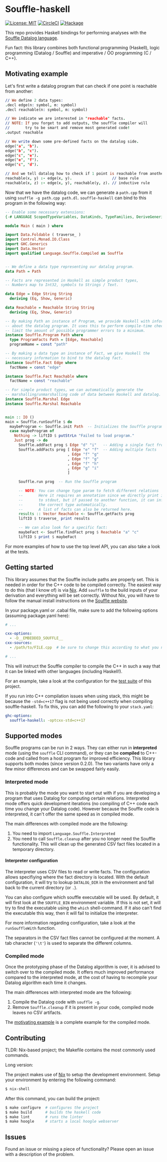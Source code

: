 
# Souffle-haskell

[![License: MIT](https://img.shields.io/badge/License-MIT-yellow.svg)](https://github.com/luc-tielen/souffle-haskell/blob/master/LICENSE)
[![CircleCI](https://circleci.com/gh/luc-tielen/souffle-haskell.svg?style=svg&circle-token=07fcf633c70820100c529dda8869baa60d4b6dd8)](https://circleci.com/gh/luc-tielen/souffle-haskell)
[![Hackage](https://img.shields.io/hackage/v/souffle-haskell?style=flat-square)](https://hackage.haskell.org/package/souffle-haskell)

This repo provides Haskell bindings for performing analyses with the
[Souffle Datalog language](https://github.com/souffle-lang/souffle).

Fun fact: this library combines both functional programming (Haskell),
logic programming (Datalog / Souffle) and imperative / OO programming (C / C++).


## Motivating example

Let's first write a datalog program that can check if one point
is reachable from another:

```prolog
// We define 2 data types:
.decl edge(n: symbol, m: symbol)
.decl reachable(n: symbol, m: symbol)

// We indicate we are interested in "reachable" facts.
// NOTE: If you forget to add outputs, the souffle compiler will
//       try to be smart and remove most generated code!
.output reachable

// We write down some pre-defined facts on the datalog side.
edge("a", "b").
edge("b", "c").
edge("c", "e").
edge("e", "f").
edge("c", "d").

// And we tell datalog how to check if 1 point is reachable from another.
reachable(x, y) :- edge(x, y).                  // base rule
reachable(x, z) :- edge(x, y), reachable(y, z). // inductive rule
```

Now that we have the datalog code, we can generate a `path.cpp` from it
using `souffle -g path.cpp path.dl`. `souffle-haskell` can bind to this program
in the following way:

```haskell
-- Enable some necessary extensions:
{-# LANGUAGE ScopedTypeVariables, DataKinds, TypeFamilies, DeriveGeneric #-}

module Main ( main ) where

import Data.Foldable ( traverse_ )
import Control.Monad.IO.Class
import GHC.Generics
import Data.Vector
import qualified Language.Souffle.Compiled as Souffle


-- We define a data type representing our datalog program.
data Path = Path

-- Facts are represented in Haskell as simple product types,
-- Numbers map to Int32, symbols to Strings / Text.

data Edge = Edge String String
  deriving (Eq, Show, Generic)

data Reachable = Reachable String String
  deriving (Eq, Show, Generic)

-- By making Path an instance of Program, we provide Haskell with information
-- about the datalog program. It uses this to perform compile-time checks to
-- limit the amount of possible programmer errors to a minimum.
instance Souffle.Program Path where
  type ProgramFacts Path = [Edge, Reachable]
  programName = const "path"

-- By making a data type an instance of Fact, we give Haskell the
-- necessary information to bind to the datalog fact.
instance Souffle.Fact Edge where
  factName = const "edge"

instance Souffle.Fact Reachable where
  factName = const "reachable"

-- For simple product types, we can automatically generate the
-- marshalling/unmarshalling code of data between Haskell and datalog.
instance Souffle.Marshal Edge
instance Souffle.Marshal Reachable


main :: IO ()
main = Souffle.runSouffle $ do
  maybeProgram <- Souffle.init Path  -- Initializes the Souffle program.
  case maybeProgram of
    Nothing -> liftIO $ putStrLn "Failed to load program."
    Just prog -> do
      Souffle.addFact prog $ Edge "d" "i"   -- Adding a single fact from Haskell side
      Souffle.addFacts prog [ Edge "e" "f"  -- Adding multiple facts
                            , Edge "f" "g"
                            , Edge "f" "g"
                            , Edge "f" "h"
                            , Edge "g" "i"
                            ]

      Souffle.run prog  -- Run the Souffle program

      -- NOTE: You can change type param to fetch different relations
      --       Here it requires an annotation since we directly print it
      --       to stdout, but if passed to another function, it can infer
      --       the correct type automatically.
      --       A list of facts can also be returned here.
      results :: Vector Reachable <- Souffle.getFacts prog
      liftIO $ traverse_ print results

      -- We can also look for a specific fact:
      maybeFact <- Souffle.findFact prog $ Reachable "a" "c"
      liftIO $ print $ maybeFact
```

For more examples of how to use the top level API, you can also take a look at
the tests.


## Getting started

This library assumes that the Souffle include paths are properly set.
This is needed in order for the C++ code to be compiled correctly.
The easiest way to do this (that I know of) is via [Nix](https://nixos.org/nix/).
Add `souffle` to the build inputs of your derivation and everything will
be set correctly.
Without Nix, you will have to follow the manual install instructions
on the [Souffle website](https://souffle-lang.github.io/install).

In your package.yaml or .cabal file, make sure to add the following options
(assuming package.yaml here):

```yaml
# ...

cxx-options:
  - -D__EMBEDDED_SOUFFLE__
cxx-sources:
  - /path/to/FILE.cpp  # be sure to change this according to what you need!

# ...
```

This will instruct the Souffle compiler to compile the C++ in such a way that
it can be linked with other languages (including Haskell!).

For an example, take a look at the configuration for the
[test suite](https://github.com/luc-tielen/souffle-haskell/blob/master/package.yaml#L68-L80) of this project.

If you run into C++ compilation issues when using stack, this might be because
the `-std=c++17` flag is not being used correctly when compiling souffle-haskell.
To fix this, you can add the following to your `stack.yaml`:

```yaml
ghc-options:
  souffle-haskell: -optcxx-std=c++17
```

## Supported modes

Souffle programs can be run in 2 ways. They can either run in **interpreted** mode
(using the `souffle` CLI command), or they can be **compiled** to C++-code and
called from a host program for improved efficiency. This library supports both
modes (since version 0.2.0). The two variants have only a few minor differences
and can be swapped fairly easily.


### Interpreted mode

This is probably the mode you want to start out with if you are developing a
program that uses Datalog for computing certain relations. Interpreted mode
offers quick development iterations (no compiling of C++ code each time you
change your Datalog code). However because the Souffle code is interpreted,
it can't offer the same speed as in compiled mode.

The main differences with compiled mode are the following:

1. You need to import `Language.Souffle.Interpreted`
2. You need to call `Souffle.cleanup` after you no longer need the Souffle
   functionality. This will clean up the generated CSV fact files located in
   a temporary directory.


#### Interpreter configuration

The interpreter uses CSV files to read or write facts. The configuration
allows specifiying where the fact directory is located. With the default
configuration, it will try to lookup `DATALOG_DIR` in the environment and
fall back to the current directory (or `.`).

You can also configure which souffle executable will be used. By default,
it will first look at the `SOUFFLE_BIN` environment variable. If this is
not set, it will try to find the executable using the `which` shell-command.
If it also can't find the executable this way, then it will fail to
initialize the interpreter.

For more information regarding configuration, take a look at the
`runSouffleWith` function.

The separators in the CSV fact files cannot be configured at the moment.
A tab character (`'\t'`) is used to separate the different columns.


### Compiled mode

Once the prototyping phase of the Datalog algorithm is over, it is advised
to switch over to the compiled mode. It offers much improved performance
compared to the interpreted mode, at the cost of having to recompile your
Datalog algorithm each time it changes.

The main differences with interpreted mode are the following:

1. Compile the Datalog code with `souffle -g`.
2. Remove `Souffle.cleanup` if it is present in your code, compiled mode
   leaves no CSV artifacts.

The [motivating example](#motivating-example) is a complete example for the compiled mode.


## Contributing

TLDR: Nix-based project; the Makefile contains the most commonly used commands.


Long version:

The project makes use of [Nix](https://nixos.org/nix/download.html) to setup the development environment.
Setup your environment by entering the following command:

```bash
$ nix-shell
```

After this command, you can build the project:

```bash
$ make configure  # configures the project
$ make build      # builds the haskell code
$ make lint       # runs the linter
$ make hoogle     # starts a local hoogle webserver
```


## Issues

Found an issue or missing a piece of functionality?
Please open an issue with a description of the problem.

